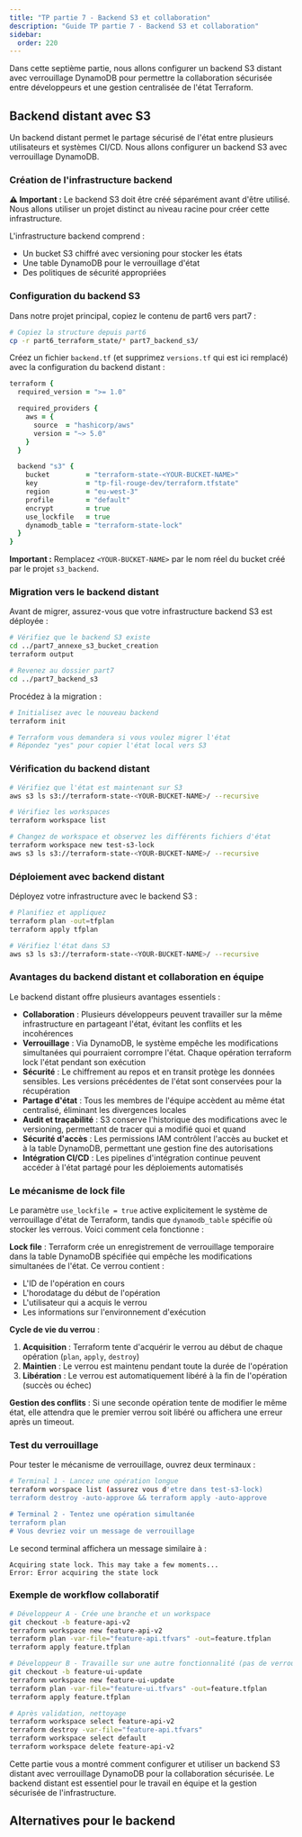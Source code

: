 ```yaml
---
title: "TP partie 7 - Backend S3 et collaboration"
description: "Guide TP partie 7 - Backend S3 et collaboration"
sidebar:
  order: 220
---
```



Dans cette septième partie, nous allons configurer un backend S3 distant avec verrouillage DynamoDB pour permettre la collaboration sécurisée entre développeurs et une gestion centralisée de l'état Terraform.

## Backend distant avec S3

Un backend distant permet le partage sécurisé de l'état entre plusieurs utilisateurs et systèmes CI/CD. Nous allons configurer un backend S3 avec verrouillage DynamoDB.

### Création de l'infrastructure backend

**⚠️ Important :** Le backend S3 doit être créé séparément avant d'être utilisé. Nous allons utiliser un projet distinct au niveau racine pour créer cette infrastructure.

L'infrastructure backend comprend :
- Un bucket S3 chiffré avec versioning pour stocker les états
- Une table DynamoDB pour le verrouillage d'état
- Des politiques de sécurité appropriées

### Configuration du backend S3

Dans notre projet principal, copiez le contenu de part6 vers part7 :

```bash
# Copiez la structure depuis part6
cp -r part6_terraform_state/* part7_backend_s3/
```

Créez un fichier `backend.tf` (et supprimez `versions.tf` qui est ici remplacé) avec la configuration du backend distant :

```coffee
terraform {
  required_version = ">= 1.0"

  required_providers {
    aws = {
      source  = "hashicorp/aws"
      version = "~> 5.0"
    }
  }

  backend "s3" {
    bucket         = "terraform-state-<YOUR-BUCKET-NAME>"
    key            = "tp-fil-rouge-dev/terraform.tfstate"
    region         = "eu-west-3"
    profile        = "default"
    encrypt        = true
    use_lockfile   = true
    dynamodb_table = "terraform-state-lock"
  }
}
```

**Important :** Remplacez `<YOUR-BUCKET-NAME>` par le nom réel du bucket créé par le projet `s3_backend`.

### Migration vers le backend distant

Avant de migrer, assurez-vous que votre infrastructure backend S3 est déployée :

```bash
# Vérifiez que le backend S3 existe
cd ../part7_annexe_s3_bucket_creation
terraform output

# Revenez au dossier part7
cd ../part7_backend_s3
```

Procédez à la migration :

```bash
# Initialisez avec le nouveau backend
terraform init

# Terraform vous demandera si vous voulez migrer l'état
# Répondez "yes" pour copier l'état local vers S3
```

### Vérification du backend distant

```bash
# Vérifiez que l'état est maintenant sur S3
aws s3 ls s3://terraform-state-<YOUR-BUCKET-NAME>/ --recursive

# Vérifiez les workspaces
terraform workspace list

# Changez de workspace et observez les différents fichiers d'état
terraform workspace new test-s3-lock
aws s3 ls s3://terraform-state-<YOUR-BUCKET-NAME>/ --recursive
```

### Déploiement avec backend distant

Déployez votre infrastructure avec le backend S3 :

```bash
# Planifiez et appliquez
terraform plan -out=tfplan
terraform apply tfplan

# Vérifiez l'état dans S3
aws s3 ls s3://terraform-state-<YOUR-BUCKET-NAME>/ --recursive
```

### Avantages du backend distant et collaboration en équipe

Le backend distant offre plusieurs avantages essentiels :

- **Collaboration** : Plusieurs développeurs peuvent travailler sur la même infrastructure en partageant l'état, évitant les conflits et les incohérences
- **Verrouillage** : Via DynamoDB, le système empêche les modifications simultanées qui pourraient corrompre l'état. Chaque opération terraform lock l'état pendant son exécution  
- **Sécurité** : Le chiffrement au repos et en transit protège les données sensibles. Les versions précédentes de l'état sont conservées pour la récupération
- **Partage d'état** : Tous les membres de l'équipe accèdent au même état centralisé, éliminant les divergences locales
- **Audit et traçabilité** : S3 conserve l'historique des modifications avec le versioning, permettant de tracer qui a modifié quoi et quand
- **Sécurité d'accès** : Les permissions IAM contrôlent l'accès au bucket et à la table DynamoDB, permettant une gestion fine des autorisations
- **Intégration CI/CD** : Les pipelines d'intégration continue peuvent accéder à l'état partagé pour les déploiements automatisés

### Le mécanisme de lock file

Le paramètre `use_lockfile = true` active explicitement le système de verrouillage d'état de Terraform, tandis que `dynamodb_table` spécifie où stocker les verrous. Voici comment cela fonctionne :

**Lock file** : Terraform crée un enregistrement de verrouillage temporaire dans la table DynamoDB spécifiée qui empêche les modifications simultanées de l'état. Ce verrou contient :
- L'ID de l'opération en cours
- L'horodatage du début de l'opération  
- L'utilisateur qui a acquis le verrou
- Les informations sur l'environnement d'exécution

**Cycle de vie du verrou** :
1. **Acquisition** : Terraform tente d'acquérir le verrou au début de chaque opération (`plan`, `apply`, `destroy`)
2. **Maintien** : Le verrou est maintenu pendant toute la durée de l'opération
3. **Libération** : Le verrou est automatiquement libéré à la fin de l'opération (succès ou échec)

**Gestion des conflits** : Si une seconde opération tente de modifier le même état, elle attendra que le premier verrou soit libéré ou affichera une erreur après un timeout.

### Test du verrouillage

Pour tester le mécanisme de verrouillage, ouvrez deux terminaux :

```bash
# Terminal 1 - Lancez une opération longue
terraform worspace list (assurez vous d'etre dans test-s3-lock)
terraform destroy -auto-approve && terraform apply -auto-approve

# Terminal 2 - Tentez une opération simultanée
terraform plan
# Vous devriez voir un message de verrouillage
```

Le second terminal affichera un message similaire à :
```
Acquiring state lock. This may take a few moments...
Error: Error acquiring the state lock
```


### Exemple de workflow collaboratif

```bash
# Développeur A - Crée une branche et un workspace
git checkout -b feature-api-v2
terraform workspace new feature-api-v2
terraform plan -var-file="feature-api.tfvars" -out=feature.tfplan
terraform apply feature.tfplan

# Développeur B - Travaille sur une autre fonctionnalité (pas de verrouillage meme si meme etat car workspaces differents)
git checkout -b feature-ui-update
terraform workspace new feature-ui-update
terraform plan -var-file="feature-ui.tfvars" -out=feature.tfplan
terraform apply feature.tfplan

# Après validation, nettoyage
terraform workspace select feature-api-v2
terraform destroy -var-file="feature-api.tfvars"
terraform workspace select default
terraform workspace delete feature-api-v2
```

Cette partie vous a montré comment configurer et utiliser un backend S3 distant avec verrouillage DynamoDB pour la collaboration sécurisée. Le backend distant est essentiel pour le travail en équipe et la gestion sécurisée de l'infrastructure.

## Alternatives pour le backend

